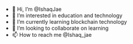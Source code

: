 - 👋 Hi, I’m @IshaqJae
- 👀 I’m interested in education and technology 
- 🌱 I’m currently learning blockchain technology 
- 💞️ I’m looking to collaborate on learning
- 📫 How to reach me @Ishaq_jae

<!---
IshaqJae/IshaqJae is a ✨ special ✨ repository because its `README.md` (this file) appears on your GitHub profile.
You can click the Preview link to take a look at your changes.
--->
